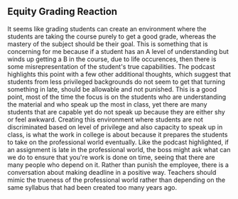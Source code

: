 ## Equity Grading Reaction

It seems like grading students can create an environment where the students are taking the course purely to get a good grade, whereas the mastery of the 
subject should be their goal. This is something that is concerning for me because if a student has an A level of understanding but winds up getting a B in the 
course, due to life occurences, then there is some misrepresentation of the student's true capabilities. The podcast highlights this point with a few other 
additional thoughts, which suggest that students from less privileged backgrounds do not seem to get that turning something in late, should be allowable and not 
punished. This is a good point, most of the time the focus is on the students who are understanding the material and who speak up the most in class, yet there are
many students that are capable yet do not speak up because they are either shy or feel awkward. Creating this environment where students are not discriminated based on level of privilege and also capacity to speak up in class, is what the work in college is about because it prepares the students to take on the professional world eventually. Like the podcast highlighted, if an assignment is late in the professional world, the boss might ask what can we do to ensure that you're work is done on time, seeing that there are many people who depend on it. Rather than punish the employee, there is a conversation about making deadline in a positive way. Teachers should mimic the trueness of the professional world rather than depending on the same syllabus that had been created too many years ago. 